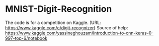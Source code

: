 # MNIST-Digit-Recognition
The code is for a competition on Kaggle. (URL: https://www.kaggle.com/c/digit-recognizer)
Source of help: https://www.kaggle.com/yassineghouzam/introduction-to-cnn-keras-0-997-top-6/notebook
